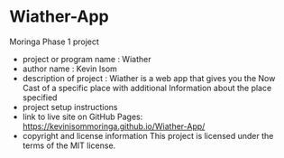 # Wiather-App
Moringa Phase 1 project

- project or program name : Wiather
- author name : Kevin Isom 
- description of project :
Wiather is a web app that gives you the Now Cast of a specific place with additional Information about the place specified
- project setup instructions 
- link to live site on GitHub Pages:
https://kevinisommoringa.github.io/Wiather-App/
- copyright and license information
This project is licensed under the terms of the MIT license.
